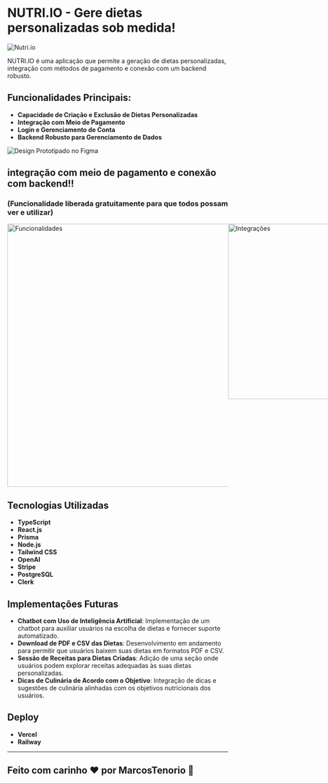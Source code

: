 # NUTRI.IO - Gere dietas personalizadas sob medida!

![Nutri.io](https://github.com/user-attachments/assets/ca7f1be5-34df-4829-9c93-bfe04f3a2ad0)

NUTRI.IO é uma aplicação que permite a geração de dietas personalizadas, integração com métodos de pagamento e conexão com um backend robusto.

## Funcionalidades Principais:

- **Capacidade de Criação e Exclusão de Dietas Personalizadas**
- **Integração com Meio de Pagamento**
- **Login e Gerenciamento de Conta**
- **Backend Robusto para Gerenciamento de Dados**

![Design Prototipado no Figma](https://github.com/user-attachments/assets/d1cdb213-3c7a-440f-9090-4f392c25aa8f)

## integração com meio de pagamento e conexão com backend!! 
### (Funcionalidade liberada gratuitamente para que todos possam ver e utilizar)
<div style="display: flex; justify-content: space-between;">
    <img src="https://github.com/user-attachments/assets/efdb6018-bebd-49ea-b784-bd8582191740" alt="Funcionalidades" width="600"/>
    <img src="https://github.com/user-attachments/assets/11010d3a-81b1-46ad-ade7-91312225a034" alt="Integrações" width="400"/>
</div>

## Tecnologias Utilizadas

- **TypeScript**
- **React.js**
- **Prisma**
- **Node.js**
- **Tailwind CSS**
- **OpenAI**
- **Stripe**
- **PostgreSQL**
- **Clerk**
  
## Implementações Futuras

- **Chatbot com Uso de Inteligência Artificial**: Implementação de um chatbot para auxiliar usuários na escolha de dietas e fornecer suporte automatizado.
- **Download de PDF e CSV das Dietas**: Desenvolvimento em andamento para permitir que usuários baixem suas dietas em formatos PDF e CSV.
- **Sessão de Receitas para Dietas Criadas**: Adição de uma seção onde usuários podem explorar receitas adequadas às suas dietas personalizadas.
- **Dicas de Culinária de Acordo com o Objetivo**: Integração de dicas e sugestões de culinária alinhadas com os objetivos nutricionais dos usuários.

## Deploy

- **Vercel**
- **Railway**

---

## Feito com carinho &#10084; por MarcosTenorio &#128640;
